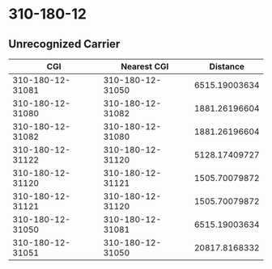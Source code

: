 # 310-180-12
## Unrecognized Carrier


| CGI | Nearest CGI | Distance |
|-----|-------------|----------|
| 310-180-12-31081 | 310-180-12-31050 | 6515.19003634 |
| 310-180-12-31080 | 310-180-12-31082 | 1881.26196604 |
| 310-180-12-31082 | 310-180-12-31080 | 1881.26196604 |
| 310-180-12-31122 | 310-180-12-31120 | 5128.17409727 |
| 310-180-12-31120 | 310-180-12-31121 | 1505.70079872 |
| 310-180-12-31121 | 310-180-12-31120 | 1505.70079872 |
| 310-180-12-31050 | 310-180-12-31081 | 6515.19003634 |
| 310-180-12-31051 | 310-180-12-31050 | 20817.8168332 |
